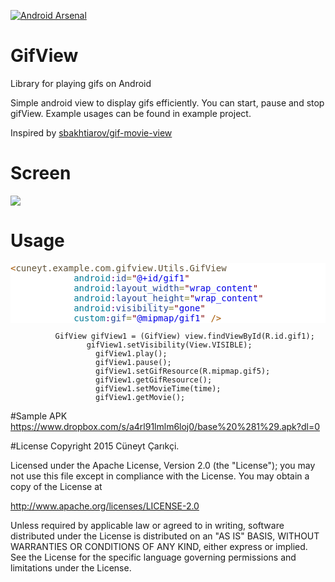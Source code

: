 [![Android Arsenal](https://img.shields.io/badge/Android%20Arsenal-GifView-green.svg?style=true)](https://android-arsenal.com/details/1/2968)

# GifView
Library for playing gifs on Android

Simple android view to display gifs efficiently. You can start, pause and stop gifView. Example usages can be found in example project.

Inspired by <a href = "https://github.com/sbakhtiarov/gif-movie-view">sbakhtiarov/gif-movie-view</a>
# Screen
<img src = "https://media.giphy.com/media/26tPsYL5hA4IEGAfu/giphy.gif"></img>
# Usage
 <pre style='color:#000000;background:#ffffff;'><span style='color:#a65700; '>&lt;</span><span style='color:#5f5035; '>cuneyt.example.com.gifview.Utils.GifView</span>
            <span style='color:#007997; '>android</span><span style='color:#800080; '>:</span><span style='color:#274796; '>id</span><span style='color:#808030; '>=</span><span style='color:#800000; '>"</span><span style='color:#0000e6; '>@+id/gif1</span><span style='color:#800000; '>"</span>
            <span style='color:#007997; '>android</span><span style='color:#800080; '>:</span><span style='color:#274796; '>layout_width</span><span style='color:#808030; '>=</span><span style='color:#800000; '>"</span><span style='color:#0000e6; '>wrap_content</span><span style='color:#800000; '>"</span>
            <span style='color:#007997; '>android</span><span style='color:#800080; '>:</span><span style='color:#274796; '>layout_height</span><span style='color:#808030; '>=</span><span style='color:#800000; '>"</span><span style='color:#0000e6; '>wrap_content</span><span style='color:#800000; '>"</span>
            <span style='color:#007997; '>android</span><span style='color:#800080; '>:</span><span style='color:#274796; '>visibility</span><span style='color:#808030; '>=</span><span style='color:#800000; '>"</span><span style='color:#0000e6; '>gone</span><span style='color:#800000; '>"</span>
            <span style='color:#007997; '>custom</span><span style='color:#800080; '>:</span><span style='color:#274796; '>gif</span><span style='color:#808030; '>=</span><span style='color:#800000; '>"</span><span style='color:#0000e6; '>@mipmap/gif1</span><span style='color:#800000; '>"</span> <span style='color:#a65700; '>/></span>
</pre>
            
              GifView gifView1 = (GifView) view.findViewById(R.id.gif1);
                     gifView1.setVisibility(View.VISIBLE);
                       gifView1.play();
                       gifView1.pause();
                       gifView1.setGifResource(R.mipmap.gif5);
                       gifView1.getGifResource();
                       gifView1.setMovieTime(time);
                       gifView1.getMovie();
                       
#Sample APK
https://www.dropbox.com/s/a4rl91lmlm6loj0/base%20%281%29.apk?dl=0


#License
Copyright 2015 Cüneyt Çarıkçi.

Licensed under the Apache License, Version 2.0 (the "License");
you may not use this file except in compliance with the License.
You may obtain a copy of the License at

   http://www.apache.org/licenses/LICENSE-2.0

Unless required by applicable law or agreed to in writing, software
distributed under the License is distributed on an "AS IS" BASIS,
WITHOUT WARRANTIES OR CONDITIONS OF ANY KIND, either express or implied.
See the License for the specific language governing permissions and
limitations under the License.
